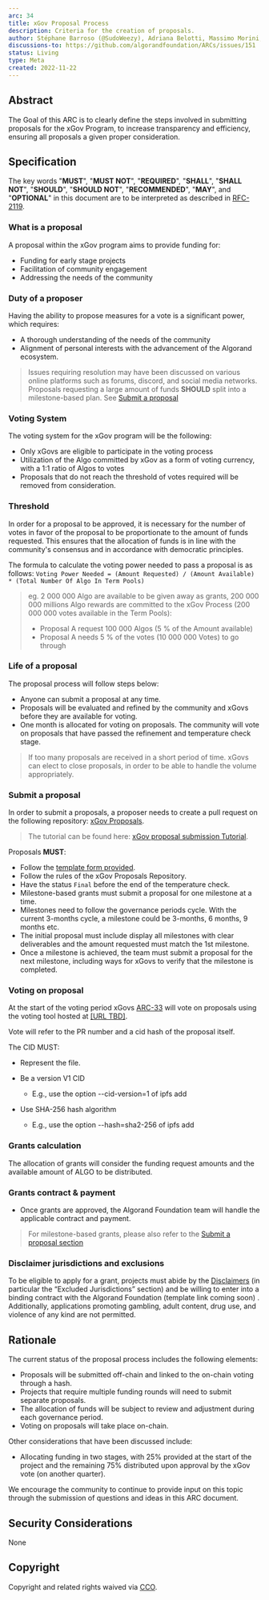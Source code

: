 ```yaml
---
arc: 34
title: xGov Proposal Process
description: Criteria for the creation of proposals.
author: Stéphane Barroso (@SudoWeezy), Adriana Belotti, Massimo Morini, Michel Treccani, John Woods, Shai Halevi
discussions-to: https://github.com/algorandfoundation/ARCs/issues/151
status: Living
type: Meta
created: 2022-11-22
---
```

 
## Abstract
The Goal of this ARC is to clearly define the steps involved in submitting proposals for the xGov Program, to increase transparency and efficiency, ensuring all proposals a given proper consideration.
 
## Specification
The key words "**MUST**", "**MUST NOT**", "**REQUIRED**", "**SHALL**", "**SHALL NOT**", "**SHOULD**", "**SHOULD NOT**", "**RECOMMENDED**", "**MAY**", and "**OPTIONAL**" in this document are to be interpreted as described in <a href="https://www.ietf.org/rfc/rfc2119.txt">RFC-2119</a>.
 

### What is a proposal
A proposal within the xGov program aims to provide funding for:
- Funding for early stage projects
- Facilitation of community engagement
- Addressing the needs of the community
 
### Duty of a proposer
Having the ability to propose measures for a vote is a significant power, which requires:
- A thorough understanding of the needs of the community
- Alignment of personal interests with the advancement of the Algorand ecosystem.
> Issues requiring resolution may have been discussed on various online platforms such as forums, discord, and social media networks.
> Proposals requesting a large amount of funds **SHOULD** split into a milestone-based plan. See [Submit a proposal](./arc-0034.md#submit-a-proposal)

### Voting System
The voting system for the xGov program will be the following:
- Only xGovs are eligible to participate in the voting process
- Utilization of the Algo committed by xGov as a form of voting currency, with a 1:1 ratio of Algos to votes
- Proposals that do not reach the threshold of votes required will be removed from consideration.

### Threshold 
In order for a proposal to be approved, it is necessary for the number of votes in favor of the proposal to be proportionate to the amount of funds requested. This ensures that the allocation of funds is in line with the community's consensus and in accordance with democratic principles.

The formula to calculate the voting power needed to pass a proposal is as follows:
`Voting Power Needed = (Amount Requested) / (Amount Available) * (Total Number Of Algo In Term Pools)`

> eg. 2 000 000 Algo are available to be given away as grants, 200 000 000 millions Algo rewards are committed to the xGov Process (200 000 000 votes available in the Term Pools):
> - Proposal A request 100 000 Algos (5 % of the Amount available)
> - Proposal A needs 5 % of the votes (10 000 000 Votes) to go through

### Life of a proposal
The proposal process will follow steps below:
- Anyone can submit a proposal at any time.
- Proposals will be evaluated and refined by the community and xGovs before they are available for voting.
- One month is allocated for voting on proposals. The community will vote on proposals that have passed the refinement and temperature check stage.

> If too many proposals are received in a short period of time. xGovs can elect to close proposals, in order to be able to handle the volume appropriately.

### Submit a proposal
In order to submit a proposals, a proposer needs to create a pull request on the following repository: <a href="https://github.com/algorandfoundation/xGov">xGov Proposals</a>.

> The tutorial can be found here: <a href="https://www.algorand.foundation/xgov-how-to-submit-grant-proposals">xGov proposal submission Tutorial</a>.

Proposals **MUST**:
- Follow the [template form provided](../assets/arc-0034/TemplateForm.md).
- Follow the rules of the xGov Proposals Repository.
- Have the status `Final` before the end of the temperature check.
- Milestone-based grants must submit a proposal for one milestone at a time.
- Milestones need to follow the governance periods cycle. With the current 3-months cycle, a milestone could be 3-months, 6 months, 9 months etc.
- The initial proposal must include display all milestones with clear deliverables and the amount requested must match the 1st milestone.
- Once a milestone is achieved, the team must submit a proposal for the next milestone, including ways for xGovs to verify that the milestone is completed.

### Voting on proposal
At the start of the voting period xGovs [ARC-33](arc-0033.md) will vote on proposals using the voting tool hosted at <a href="">[URL TBD]</a>.

Vote will refer to the PR number and a cid hash of the proposal itself. 

The CID MUST:
- Represent the file.

- Be a version V1 CID
  - E.g., use the option --cid-version=1 of ipfs add

- Use SHA-256 hash algorithm
  - E.g., use the option --hash=sha2-256 of ipfs add

### Grants calculation
The allocation of grants will consider the funding request amounts and the available amount of ALGO to be distributed.

### Grants contract & payment
- Once grants are approved, the Algorand Foundation team will handle the applicable contract and payment.   

> For milestone-based grants, please also refer to the [Submit a proposal section](./arc-0034.md#submit-a-proposal)

### Disclaimer jurisdictions and exclusions
To be eligible to apply for a grant, projects must abide by the <a href="https://www.algorand.foundation/disclaimers">Disclaimers</a> (in particular the “Excluded Jurisdictions” section) and be willing to enter into a binding contract with the Algorand Foundation (template link coming soon) . Additionally, applications promoting gambling, adult content, drug use, and violence of any kind are not permitted. 

## Rationale
The current status of the proposal process includes the following elements:

- Proposals will be submitted off-chain and linked to the on-chain voting through a hash.
- Projects that require multiple funding rounds will need to submit separate proposals.
- The allocation of funds will be subject to review and adjustment during each governance period.
- Voting on proposals will take place on-chain.

Other considerations that have been discussed include:
- Allocating funding in two stages, with 25% provided at the start of the project and the remaining 75% distributed upon approval by the xGov vote (on another quarter).

We encourage the community to continue to provide input on this topic through the submission of questions and ideas in this ARC document.

## Security Considerations
None
 
## Copyright
Copyright and related rights waived via <a href="https://creativecommons.org/publicdomain/zero/1.0/">CCO</a>.
